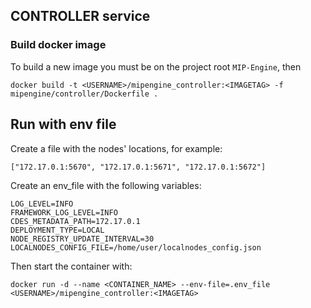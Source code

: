 ## CONTROLLER service

### Build docker image

To build a new image you must be on the project root `MIP-Engine`, then

```
docker build -t <USERNAME>/mipengine_controller:<IMAGETAG> -f mipengine/controller/Dockerfile .
```

## Run with env file

Create a file with the nodes' locations, for example:

```
["172.17.0.1:5670", "172.17.0.1:5671", "172.17.0.1:5672"]
```

Create an env_file with the following variables:

```
LOG_LEVEL=INFO
FRAMEWORK_LOG_LEVEL=INFO
CDES_METADATA_PATH=172.17.0.1
DEPLOYMENT_TYPE=LOCAL
NODE_REGISTRY_UPDATE_INTERVAL=30
LOCALNODES_CONFIG_FILE=/home/user/localnodes_config.json
```

Then start the container with:

```
docker run -d --name <CONTAINER_NAME> --env-file=.env_file <USERNAME>/mipengine_controller:<IMAGETAG>
```
